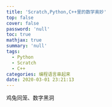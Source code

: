 ```yaml
---
title: 'Scratch,Python,C++里的数学奥妙'
top: false
cover: false
password: 'null'
toc: true
mathjax: true
summary: 'null'
tags:
  - Python
  - Scratch
  - C++
categories: 编程语言串起来
date: 2020-03-01 23:21:13
---
```


鸡兔同笼、数字黑洞